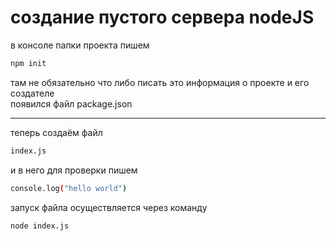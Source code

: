# создание пустого сервера nodeJS
в консоле папки проекта пишем 
``` bash
npm init
```
там не обязательно что либо писать это информация о проекте и его создателе
<br/>
появился файл package.json 

___

теперь создаём файл
``` bash
index.js
```
и в него для проверки пишем
``` bash
console.log("hello world")
```
запуск файла осуществляется через команду
``` bash
node index.js
```



